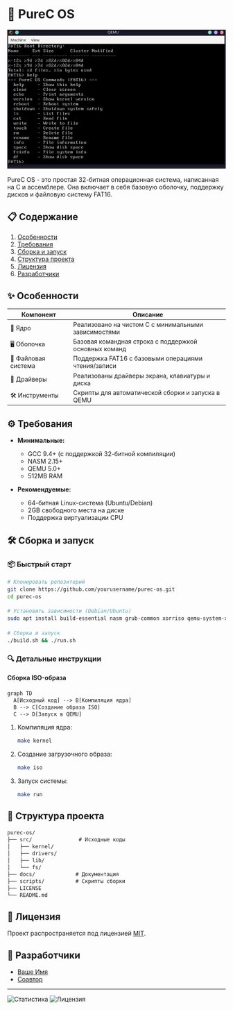 # 🚀 PureC OS

![OS Demo](/demo/demo.png) <!-- Замените на реальный скриншот -->

PureC OS - это простая 32-битная операционная система, написанная на C и ассемблере. Она включает в себя базовую оболочку, поддержку дисков и файловую систему FAT16.

## 📋 Содержание
1. [Особенности](#✨-особенности)
2. [Требования](#⚙️-требования)
3. [Сборка и запуск](#🛠️-сборка-и-запуск)
4. [Структура проекта](#📂-структура-проекта)
5. [Лицензия](#📜-лицензия)
6. [Разработчики](#👥-разработчики)

## ✨ Особенности

| Компонент       | Описание                                                                 |
|-----------------|-------------------------------------------------------------------------|
| 🧠 Ядро         | Реализовано на чистом C с минимальными зависимостями                   |
| 🖥️ Оболочка     | Базовая командная строка с поддержкой основных команд                   |
| 💾 Файловая система | Поддержка FAT16 с базовыми операциями чтения/записи                   |
| 🔌 Драйверы     | Реализованы драйверы экрана, клавиатуры и диска                        |
| 🛠️ Инструменты  | Скрипты для автоматической сборки и запуска в QEMU                     |

## ⚙️ Требования

- **Минимальные:**
  - GCC 9.4+ (с поддержкой 32-битной компиляции)
  - NASM 2.15+
  - QEMU 5.0+
  - 512MB RAM

- **Рекомендуемые:**
  - 64-битная Linux-система (Ubuntu/Debian)
  - 2GB свободного места на диске
  - Поддержка виртуализации CPU

## 🛠️ Сборка и запуск

### 📦 Быстрый старт
```bash
# Клонировать репозиторий
git clone https://github.com/yourusername/purec-os.git
cd purec-os

# Установить зависимости (Debian/Ubuntu)
sudo apt install build-essential nasm grub-common xorriso qemu-system-x86

# Сборка и запуск
./build.sh && ./run.sh
```

### 🔍 Детальные инструкции

#### Сборка ISO-образа
```mermaid
graph TD
  A[Исходный код] --> B[Компиляция ядра]
  B --> C[Создание образа ISO]
  C --> D[Запуск в QEMU]
```

1. Компиляция ядра:
   ```bash
   make kernel
   ```

2. Создание загрузочного образа:
   ```bash
   make iso
   ```

3. Запуск системы:
   ```bash
   make run
   ```

## 📂 Структура проекта

```
purec-os/
├── src/               # Исходные коды
│   ├── kernel/       
│   ├── drivers/      
│   ├── lib/          
│   └── fs/           
├── docs/             # Документация
├── scripts/          # Скрипты сборки
├── LICENSE
└── README.md
```

## 📜 Лицензия

Проект распространяется под лицензией [MIT](LICENSE).

## 👥 Разработчики

- [Ваше Имя](https://github.com/yourusername)
- [Соавтор](https://github.com/collaborator)

---

![Статистика](https://img.shields.io/github/repo-size/yourusername/purec-os?label=Размер%20репозитория&style=flat-square) ![Лицензия](https://img.shields.io/github/license/yourusername/purec-os?color=blue&style=flat-square)